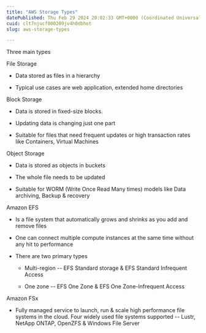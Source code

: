 ```yaml
---
title: "AWS Storage Types"
datePublished: Thu Feb 29 2024 20:02:33 GMT+0000 (Coordinated Universal Time)
cuid: clt7njucf000209jv4h0dbhot
slug: aws-storage-types

---
```


Three main types

File Storage

* Data stored as files in a hierarchy
    
* Typical use cases are web application, extended home directories
    

Block Storage

* Data is stored in fixed-size blocks.
    
* Updating data is changing just one part
    
* Suitable for files that need frequent updates or high transaction rates like Containers, Virtual Machines
    

Object Storage

* Data is stored as objects in buckets
    
* The whole file needs to be updated
    
* Suitable for WORM (Write Once Read Many times) models like Data archiving, Backup & recovery
    

Amazon EFS

* Is a file system that automatically grows and shrinks as you add and remove files
    
* One can connect multiple compute instances at the same time without any hit to performance
    
* There are two primary types
    
    * Multi-region -- EFS Standard storage & EFS Standard Infrequent Access
        
    * One zone -- EFS One Zone & EFS One Zone-Infrequent Access
        

Amazon FSx

* Fully managed service to launch, run & scale high performance file systems in the cloud. Four widely used file systems supported -- Lustr, NetApp ONTAP, OpenZFS & Windows File Server